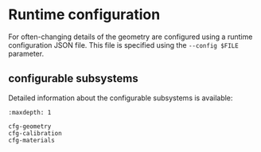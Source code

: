 # Runtime configuration

For often-changing details of the geometry are configured using a runtime
configuration JSON file. This file is specified using the `--config $FILE`
parameter.

## configurable subsystems

Detailed information about the configurable subsystems is available:

```{toctree}
:maxdepth: 1

cfg-geometry
cfg-calibration
cfg-materials
```
